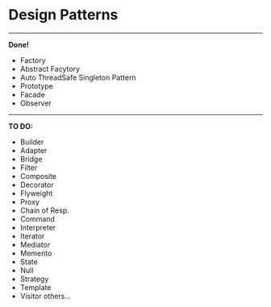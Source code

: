 # Design Patterns
---
**Done!**

* Factory
* Abstract Facytory
* Auto ThreadSafe Singleton Pattern
* Prototype
* Facade
* Observer

---
**TO DO:**

* Builder
* Adapter
* Bridge
* Filter
* Composite
* Decorator
* Flyweight
* Proxy
* Chain of Resp.
* Command
* Interpreter
* Iterator
* Mediator
* Memento
* State
* Null
* Strategy
* Template
* Visitor
others...
